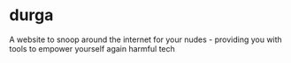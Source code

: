 # durga
A website to snoop around the internet for your nudes - providing you with tools to empower yourself again harmful tech
